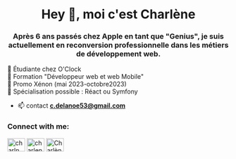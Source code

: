<h1 align="center">Hey 👋, moi c'est Charlène</h1>
<h3 align="center">Après 6 ans passés chez Apple en tant que "Genius", je suis actuellement en reconversion professionnelle dans les métiers de développement web.</h3>  

 🌱 Étudiante chez O'Clock  
 🌱 Formation "Développeur web et web Mobile"  
 🌱 Promo Xénon (mai 2023-octobre2023)  
 🌱 Spécialisation possible : Réact ou Symfony  

- 📫 contact **c.delanoe53@gmail.com**

<h3 align="left">Connect with me:</h3>
<p align="left">
<a href="https://twitter.com/charln_dev" target="blank"><img align="center" src="https://raw.githubusercontent.com/rahuldkjain/github-profile-readme-generator/master/src/images/icons/Social/twitter.svg" alt="charln_dev" height="30" width="40" /></a>
<a href="https://linkedin.com/in/charlenedelanoe" target="blank"><img align="center" src="https://raw.githubusercontent.com/rahuldkjain/github-profile-readme-generator/master/src/images/icons/Social/linked-in-alt.svg" alt="charlenedelanoe" height="30" width="40" /></a>
<a href="https://discord.gg/Charlène D.#1549" target="blank"><img align="center" src="https://raw.githubusercontent.com/rahuldkjain/github-profile-readme-generator/master/src/images/icons/Social/discord.svg" alt="Charlène D.#1549" height="30" width="40" /></a>
</p>